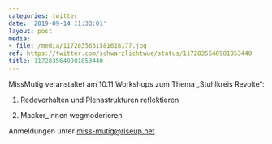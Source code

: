 ```yaml
---
categories: twitter
date: '2019-09-14 11:33:01'
layout: post
media:
- file: /media/1172835631581618177.jpg
ref: https://twitter.com/schwarzlichtwue/status/1172835640981053440
title: 1172835640981053440
---
```

MissMutig veranstaltet am 10.11 Workshops zum Thema „Stuhlkreis Revolte“:

1. Redeverhalten und Plenastrukturen reflektieren

2. Macker_innen wegmoderieren



Anmeldungen unter miss-mutig@riseup.net 